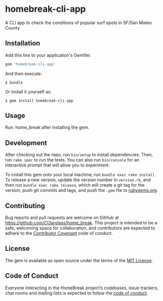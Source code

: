 # homebreak-cli-app
A CLI app to check the conditions of popular surf spots in SF/San Mateo County

## Installation

Add this line to your application's Gemfile:

```ruby
gem 'homebreak-cli-app'
```

And then execute:

    $ bundle

Or install it yourself as:

    $ gem install homebreak-cli-app

## Usage

Run: home_break after installing the gem.

## Development

After checking out the repo, run `bin/setup` to install dependencies. Then, run `rake spec` to run the tests. You can also run `bin/console` for an interactive prompt that will allow you to experiment.

To install this gem onto your local machine, run `bundle exec rake install`. To release a new version, update the version number in `version.rb`, and then run `bundle exec rake release`, which will create a git tag for the version, push git commits and tags, and push the `.gem` file to [rubygems.org](https://rubygems.org).

## Contributing

Bug reports and pull requests are welcome on GitHub at https://github.com/Cl3arglass/home_break. This project is intended to be a safe, welcoming space for collaboration, and contributors are expected to adhere to the [Contributor Covenant](http://contributor-covenant.org) code of conduct.

## License

The gem is available as open source under the terms of the [MIT License](https://opensource.org/licenses/MIT).

## Code of Conduct

Everyone interacting in the HomeBreak project’s codebases, issue trackers, chat rooms and mailing lists is expected to follow the [code of conduct](https://github.com/[USERNAME]/home_break/blob/master/CODE_OF_CONDUCT.md).
